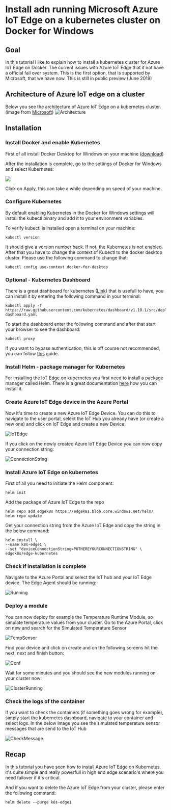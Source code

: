 # Install adn running Microsoft Azure IoT Edge on a kubernetes cluster on Docker for Windows

## Goal

In this tutorial I like to explain how to install a kubernetes cluster for Azure IoT Edge on Docker. The current issues with Azure IoT Edge that it not have a official fail over system. This is the first option, that is supported by Microsoft, that we have now. This is still in public preview (June 2019)

## Architecture of Azure IoT edge on a cluster

Below you see the architecture of Azure IoT Edge on a kubernetes cluster. (image from [Microsoft](https://docs.microsoft.com/en-us/azure/iot-edge/how-to-install-iot-edge-kubernetes))
![Architecture](https://github.com/rploeg/Azure-IoT-Edge-on-kubernetes/blob/master/k8s-arch.png)

## Installation

### Install Docker and enable Kubernetes
First of all install Docker Desktop for Windows on your machine ([download](https://docs.docker.com/docker-for-windows/install/))

After the installation is complete, go to the settings of Docker for Windows and select Kubernetes:

![](https://github.com/rploeg/Azure-IoT-Edge-on-kubernetes/blob/master/SettingKubernetesDocker.png)

Click on Apply, this can take a while depending on speed of your machine. 

### Configure Kubernetes

By default enabling Kubernetes in the Docker for Windows settings will install the kubectl binary and add it to your environment variables.

To verify kubectl is installed open a terminal on your machine:

```
kubectl version
```
It should give a version number back. If not, the Kubernetes is not enabled. After that you have to change the context of Kubectl to the docker desktop cluster. Please use the following command to change that:

```
kubectl config use-context docker-for-desktop
```

### Optional - Kubernetes Dashboard

There is a great dashboard for kubernetes ([Link](https://github.com/kubernetes/dashboard)) that is usefull to have, you can install it by entering the following command in your terminal:

```
kubectl apply -f https://raw.githubusercontent.com/kubernetes/dashboard/v1.10.1/src/deploy/recommended/kubernetes-dashboard.yaml
```

To start the dashboard enter the following command and after that start your browser to see the dashboard:

```
kubectl proxy
```
If you want to bypass authentication, this is off course not recommended, you can follow [this](https://devblogs.microsoft.com/premier-developer/bypassing-authentication-for-the-local-kubernetes-cluster-dashboard/) guide. 

### Install Helm - package manager for Kubernetes

For installing the IoT Edge on kubernetes you first need to install a package manager called Helm. There is a great documentation [here](https://helm.sh/docs/using_helm/#quickstart-guide) how you can install it. 


### Create Azure IoT Edge device in the Azure Portal

Now it's time to create a new Azure IoT Edge Device. You can do this to navigate to the user portal, select the IoT Hub you already have (or create a new one) and click on IoT Edge and create a new Device:

![IoTEdge](https://github.com/rploeg/Azure-IoT-Edge-on-kubernetes/blob/master/CreateAzureIoTEdge.png)

If you click on the newly created Azure IoT Edge Device you can now copy your connection string:

![ConnectionString](https://github.com/rploeg/Azure-IoT-Edge-on-kubernetes/blob/master/CopyConnectionString.png)

### Install Azure IoT Edge on kubernetes

First of all you need to initiate the Helm component:

```
helm init
```

Add the package of Azure IoT Edge to the repo

```
helm repo add edgek8s https://edgek8s.blob.core.windows.net/helm/
helm repo update
```

Get your connection string from the Azure IoT Edge and copy the string in the below command:

```
helm install \
--name k8s-edge1 \
--set "deviceConnectionString=PUTHEREYOURCONNECTIONSTRING" \
edgek8s/edge-kubernetes
```

### Check if installation is complete

Navigate to the Azure Portal and select the IoT hub and your IoT Edge device. The Edge Agent should be running:

![Running](https://github.com/rploeg/Azure-IoT-Edge-on-kubernetes/blob/master/runningcluster.png)


### Deploy a module
You can now deploy for example the Temperature Runtime Module, so simulate temperature values from your cluster. Go to the Azure Portal, click on new and search for the Simulated Temperature Sensor

![TempSensor](https://github.com/rploeg/Azure-IoT-Edge-on-kubernetes/blob/master/NewSimulateTempSensor.png)

Find your device and click on create and on the following screens hit the next, next and finish button:

![Conf](https://github.com/rploeg/Azure-IoT-Edge-on-kubernetes/blob/master/CreateSimulateTempSensor.png)

Wait for some minutes and you should see the new modules running on your cluster now:

![ClusterRunning](https://github.com/rploeg/Azure-IoT-Edge-on-kubernetes/blob/master/RunningModules.png)

### Check the logs of the container

If you want to check the containers (if something goes wrong for example), simply start the kubernetes dashboard, navigate to your container and select logs. In the below image you see the simulated temperature sensor messages that are send to the IoT Hub

![CheckMessage](https://github.com/rploeg/Azure-IoT-Edge-on-kubernetes/blob/master/CheckMessagesSend.png)

## Recap

In this tutorial you have seen how to install Azure IoT Edge on Kubernetes, it's quite simple and really powerfull in high end edge scenario's where you need failover if it's critical.

And if you want to delete the Azure IoT Edge from your cluster, please enter the following command:

```
helm delete --purge k8s-edge1
```
